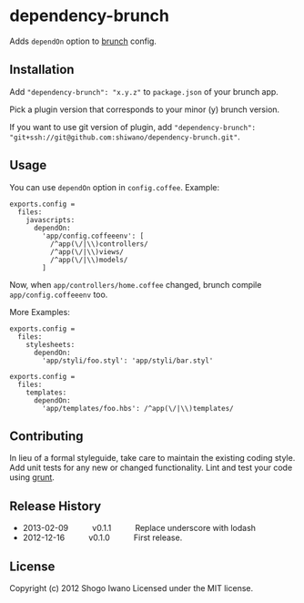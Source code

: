 # dependency-brunch
Adds `dependOn` option to
[brunch](http://brunch.io) config.

## Installation
Add `"dependency-brunch": "x.y.z"` to `package.json` of your brunch app.

Pick a plugin version that corresponds to your minor (y) brunch version.

If you want to use git version of plugin, add
`"dependency-brunch": "git+ssh://git@github.com:shiwano/dependency-brunch.git"`.

## Usage
You can use `dependOn` option in `config.coffee`. Example:

```coffescript
exports.config =
  files:
    javascripts:
      dependOn:
        'app/config.coffeeenv': [
          /^app(\/|\\)controllers/
          /^app(\/|\\)views/
          /^app(\/|\\)models/
        ]
```

Now, when `app/controllers/home.coffee` changed, brunch compile `app/config.coffeeenv` too.

More Examples:

```coffescript
exports.config =
  files:
    stylesheets:
      dependOn:
        'app/styli/foo.styl': 'app/styli/bar.styl'
```

```coffescript
exports.config =
  files:
    templates:
      dependOn:
        'app/templates/foo.hbs': /^app(\/|\\)templates/
```

## Contributing
In lieu of a formal styleguide, take care to maintain the existing coding style. Add unit tests for any new or changed functionality. Lint and test your code using [grunt](https://github.com/gruntjs/grunt).

## Release History
 * 2013-02-09   v0.1.1   Replace underscore with lodash
 * 2012-12-16   v0.1.0   First release.

## License
Copyright (c) 2012 Shogo Iwano
Licensed under the MIT license.
